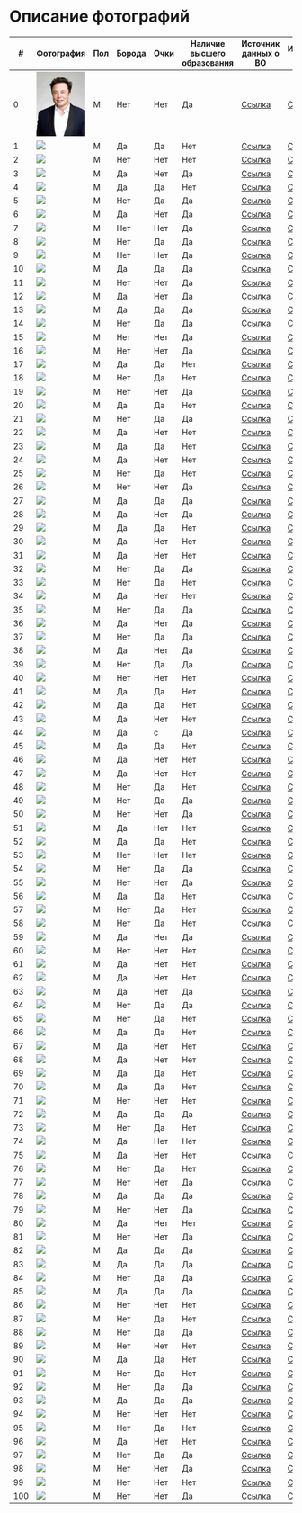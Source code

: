 # Описание фотографий


| # | Фотография | Пол | Борода | Очки | Наличие высшего образования | Источник данных о ВО | Источник фото |
|---|---|---|---|---|---|---|---|
| 0 |![](/Elon_Musk.jpg) | M | Нет | Нет | Да | [Ссылка](https://ru.wikipedia.org/wiki/%D0%9C%D0%B0%D1%81%D0%BA,_%D0%98%D0%BB%D0%BE%D0%BD) | [Ссылка](https://ru.wikipedia.org/wiki/%D0%9C%D0%B0%D1%81%D0%BA,_%D0%98%D0%BB%D0%BE%D0%BD) | 
| 1 |![](/1_Robert_John_Downey_Jr.jpg) | M | Да | Да | Нет | [Ссылка](https://ru.wikipedia.org/wiki/Дауни,_Роберт_(младший)) | [Ссылка](https://i.pinimg.com/originals/63/e6/f0/63e6f025ace507a8b0c80aa4c3bd87a3.jpg) |
| 2 |![](/2_Tom_Cruise.jpg) | M | Нет | Нет | Нет | [Ссылка](https://ru.wikipedia.org/wiki/Круз,_Том) | [Ссылка](https://yandex.ru/images/search?rpt=simage&noreask=1&source=qa&text=Том%20Круз&stype=image&lr=2&p=1&pos=42&img_url=http%3A%2F%2Falmode.ru%2Fuploads%2Fposts%2F2021-03%2F1617044961_56-p-tom-kruz-59.jpg) |
| 3 |![](/3_William_Bradley_Pitt.jpg) | M | Да | Нет | Да | [Ссылка](https://ru.wikipedia.org/wiki/Питт,_Брэд) | [Ссылка](https://yandex.ru/images/search?rpt=simage&noreask=1&source=qa&text=Брэд%20Питт&stype=image&lr=2&p=3&pos=137&img_url=http%3A%2F%2Favatars.mds.yandex.net%2Fget-zen_doc%2F1716636%2Fpub_5cb0c060fd70f300b4fd7ea5_5cb0c61a662beb00b2c20fe3%2Fscale_1200) |
| 4 |![](/4_Johnny_Depp.jpg) | M | Да | Да | Нет | [Ссылка](https://ru.wikipedia.org/wiki/Депп,_Джонни) | [Ссылка](https://yandex.ru/images/search?pos=38&text=Джонни%20Депп%20фото&img_url=http%3A%2F%2Falmode.ru%2Fuploads%2Fposts%2F2021-04%2F1618118613_17-p-dzhonni-depp-17.jpg&source=qa&rpt=simage&lr=2) |
| 5 |![](/5_Colin_Firth.jpg) | M | Нет | Да | Да | [Ссылка](https://ru.wikipedia.org/wiki/Ферт,_Колин) | [Ссылка](https://yandex.ru/images/search?rpt=simage&noreask=1&source=qa&text=Колин%20Ферт&stype=image&lr=2&p=1&pos=48&img_url=http%3A%2F%2Fi.pinimg.com%2F736x%2F1a%2Fe1%2Fbb%2F1ae1bb34ffd1c21f796a5fc803aa11b4.jpg) |
| 6 |![](/6_Luke_George_Evans.jpg) | M | Да | Нет | Да | [Ссылка](https://ru.wikipedia.org/wiki/Эванс,_Люк) | [Ссылка](https://yandex.ru/images/search?rpt=simage&noreask=1&source=qa&text=Люк%20Эванс&stype=image&lr=2&pos=4&img_url=http%3A%2F%2Fpuzzleit.ru%2Ffiles%2Fpuzzles%2F207%2F207260%2F_background.jpg) |
| 7 |![](/7_Joseph_Leonard_Gordon_Levitt.jpg) | M | Нет | Нет | Да | [Ссылка](https://ru.wikipedia.org/wiki/Гордон-Левитт,_Джозеф) | [Ссылка](https://yandex.ru/images/search?text=Джозеф%20Гордон-Левитт%20фото&img_url=http%3A%2F%2Fm.media-amazon.com%2Fimages%2FM%2FMV5BMTY3NTk0NDI3Ml5BMl5BanBnXkFtZTgwNDA3NjY0MjE%40._V1_SY450_CR6&rpt=simage&source=qa&stype=image&lr=2&pos=18) |
| 8 |![](/8_Benedict_Cumberbatch.jpg) | M | Нет | Да | Да | [Ссылка](https://ru.wikipedia.org/wiki/Камбербэтч,_Бенедикт) | [Ссылка](https://yandex.ru/images/search?text=бенедикт%20камбербэтч%20в%20очках&lr=2&pos=6&img_url=http%3A%2F%2Fautogear.ru%2Fmedia%2Fi%2F1%2F0%2F2%2F4%2F3%2F0%2F0%2Fi%2F1024300.jpg&rpt=simage) |
| 9 |![](/9_Michael_Fassbender.jpg) | M | Нет | Нет | Да | [Ссылка](https://ru.wikipedia.org/wiki/Фассбендер,_Майкл) | [Ссылка](https://yandex.ru/images/search?text=Майкл%20Фассбендер%20фото&img_url=http%3A%2F%2Falmode.ru%2Fuploads%2Fposts%2F2021-03%2F1617047709_30-p-maikl-fassbender-32.jpg&rpt=simage&source=qa&stype=image&lr=2&pos=12) |
| 10 |![](/10_Justin_Timberlake.jpg) | M | Да | Да | Да | [Ссылка](https://ru.wikipedia.org/wiki/Тимберлейк,_Джастин) | [Ссылка](https://yandex.ru/images/search?text=джастин%20тимберлейк%20в%20очках&lr=2&pos=1&img_url=http%3A%2F%2Fjetss.com%2Fwp-content%2Fuploads%2F2016%2F12%2F21116.jpg&rpt=simage) |
| 11 |![](/11_Tom_Hiddleston.jpg) | M | Нет | Нет | Да | [Ссылка](https://ru.wikipedia.org/wiki/Хиддлстон,_Том) | [Ссылка](https://yandex.ru/images/search?text=Том%20Хиддлстон%20фото&img_url=http%3A%2F%2Falmode.ru%2Fuploads%2Fposts%2F2020-10%2F1603346246_21-p-tom-khiddlston-29.jpg&rpt=simage&source=qa&stype=image&lr=2&p=1&pos=48) |
| 12 |![](/12_Kit_Harington.jpg) | M | Да | Нет | Да | [Ссылка](https://ru.wikipedia.org/wiki/Харингтон,_Кит) | [Ссылка](https://yandex.ru/images/search?text=Кит%20Харингтон%20фото&img_url=http%3A%2F%2Fi.pinimg.com%2Foriginals%2F8e%2F86%2F1b%2F8e861b991c9b6780af9b23ab465f6f07.jpg&rpt=simage&source=qa&stype=image&lr=2&pos=5) |
| 13 |![](/13_Ryan_Reynolds.jpg) | M | Да | Да | Да | [Ссылка](https://ru.wikipedia.org/wiki/Рейнольдс,_Райан) | [Ссылка](https://yandex.ru/images/search?text=райан%20рейнольдс%20в%20очках&lr=2&pos=6&img_url=http%3A%2F%2Fupload.wikimedia.org%2Fwikipedia%2Fcommons%2F0%2F0f%2FRyan_Reynolds_Cannes_2014.jpg&rpt=simage) |
| 14 |![](/14_Christopher_Lambert.jpg) | M | Нет | Да | Да | [Ссылка](https://ru.wikipedia.org/wiki/Ламберт,_Кристофер) | [Ссылка](https://yandex.ru/images/search?text=Кристофер%20Ламберт%20фото&img_url=http%3A%2F%2Fwww1.pictures.zimbio.com%2Fgi%2FColour%2BAlternative%2BView%2B72nd%2BAnnual%2BCannes%2BRclkFhNR-vHx.jpg&rpt=simage&source=qa&stype=image&lr=2&p=1&pos=62) |
| 15 |![](/15_Nicolas_Cage.jpg) | M | Нет | Нет | Да | [Ссылка](https://ru.wikipedia.org/wiki/Кейдж,_Николас) | [Ссылка](https://yandex.ru/images/search?rpt=simage&noreask=1&source=qa&text=Николас%20Кейдж&stype=image&lr=2&p=2&pos=96&img_url=http%3A%2F%2Fdrasler.ru%2Fwp-content%2Fuploads%2F2018%2F12%2FNicolas_Cage.jpg) |
| 16 |![](/16_Vin_Diesel.jpg) | M | Нет | Нет | Да | [Ссылка](https://ru.wikipedia.org/wiki/Вин_Дизель) | [Ссылка](https://yandex.ru/images/search?rpt=simage&noreask=1&source=qa&text=Вин%20Дизель&stype=image&lr=2&pos=8&img_url=http%3A%2F%2Fm.media-amazon.com%2Fimages%2FM%2FMV5BNzY3MjMyMzgwM15BMl5BanBnXkFtZTgwMTc4NjcxNzE%40._V1_.jpg) |
| 17 |![](/17_Jason_Statham.jpg) | М | Да | Да | Нет | [Ссылка](https://ru.wikipedia.org/wiki/Стейтем,_Джейсон) | [Ссылка](https://yandex.ru/images/search?text=джейсон%20стэтхэм%20в%20очках&lr=2&pos=3&img_url=http%3A%2F%2Favatars.mds.yandex.net%2Fget-zen_doc%2F1720666%2Fpub_5dd6c94d26b6164597867014_5dd6c9bac047f615998f8050%2Fscale_1200&rpt=simage) |
| 18 |![](/18_Jim_Carrey.jpg) | М | Нет | Да | Нет | [Ссылка](https://ru.wikipedia.org/wiki/Керри,_Джим) | [Ссылка](https://yandex.ru/images/search?text=джим%20керри%20в%20очках&lr=2&p=2&pos=83&rpt=simage&img_url=http%3A%2F%2Fi.pinimg.com%2F736x%2Fd7%2F66%2F74%2Fd766740fd650414b7461400eccb65adf--jim-carrey-mtv-movie-awards.jpg) |
| 19 |![](/19_Chris_Evans.jpg) | М | Нет | Нет | Да | [Ссылка](https://ru.wikipedia.org/wiki/Эванс,_Крис) | [Ссылка](https://yandex.ru/images/search?text=Крис%20Эванс%20фото&img_url=http%3A%2F%2Falmode.ru%2Fuploads%2Fposts%2F2020-10%2F1603344681_9-p-kris-evans-11.jpg&rpt=simage&source=qa&stype=image&lr=2&pos=18) |
| 20 |![](/20_Steve_Jobs.jpg) | М | Да | Да | Нет | [Ссылка](https://ru.wikipedia.org/wiki/Джобс,_Стив) | [Ссылка](https://yandex.ru/images/search?rpt=simage&noreask=1&source=qa&text=Стив%20Джобс&stype=image&lr=2&pos=13&img_url=http%3A%2F%2Fwomanadvice.ru%2Fsites%2Fdefault%2Ffiles%2F21%2F2015-12-27_0031%2Fv_poslednie_mesyacy_zhizni_stiv_dzhobs_otoshel_ot_del.jpg) |
| 21 |![](/21_Elton_John.jpg) | М | Нет | Да | Да | [Ссылка](https://ru.wikipedia.org/wiki/Джон,_Элтон) | [Ссылка](https://yandex.ru/images/search?text=Элтон%20Джон%20фото&img_url=http%3A%2F%2Finteresnyefakty.org%2Fwp-content%2Fuploads%2Felton-dzhon-4.jpg&rpt=simage&source=qa&stype=image&lr=2&pos=2) |
| 22 |![](/22_Chris_Hemsworth.jpg) | М | Да | Нет | Нет | [Ссылка](https://ru.wikipedia.org/wiki/Хемсворт,_Крис) | [Ссылка](https://yandex.ru/images/search?text=Крис%20Хемсворт%20фото&img_url=http%3A%2F%2Fi.pinimg.com%2F736x%2F26%2Fbd%2F30%2F26bd30a978be138efb7e770f7cbd705b.jpg&rpt=simage&source=qa&stype=image&lr=2&pos=10) |
| 23 |![](/23_Robert_Pattinson.jpg) | М | Да | Да | Нет | [Ссылка](https://ru.wikipedia.org/wiki/Паттинсон,_Роберт) | [Ссылка](https://yandex.ru/images/search?pos=23&img_url=http%3A%2F%2Fi.pinimg.com%2Foriginals%2F4e%2Fe0%2Fb7%2F4ee0b75cb42f998baa69f4cfe7683dc2.jpg&text=роберт%20паттинсон%20в%20очках&lr=2&rpt=simage&source=serp) |
| 24 |![](/24_Scott_Adkins.jpg) | М | Да | Нет | Нет | [Ссылка](https://ru.wikipedia.org/wiki/Эдкинс,_Скотт) | [Ссылка](https://yandex.ru/images/search?text=Скотт%20Эдкинс%20фото&img_url=http%3A%2F%2Fzabavniks.com%2Fwp-content%2Fuploads%2Fskott_edkins_foto_6_15145528.jpg&rpt=simage&source=qa&stype=image&lr=2&pos=11) |
| 25 |![](/25_Bill_Gates.jpg) | М | Нет | Да | Нет | [Ссылка](https://ru.wikipedia.org/wiki/Гейтс,_Билл) | [Ссылка](https://yandex.ru/images/search?rpt=simage&noreask=1&source=qa&text=Билл%20Гейтс&stype=image&lr=2&p=3&pos=127&img_url=http%3A%2F%2Fpeoples.ru%2Fundertake%2Fsoft%2Fgates%2F3j8itFUjf9ofh.jpeg) |
| 26 |![](/26_Bruce_Willis.jpg) | М | Нет | Нет | Да | [Ссылка](https://ru.wikipedia.org/wiki/Уиллис,_Брюс) | [Ссылка](https://yandex.ru/images/search?rpt=simage&noreask=1&source=qa&text=Брюс%20Уиллис&stype=image&lr=2&p=1&pos=45&img_url=http%3A%2F%2Falmode.ru%2Fuploads%2Fposts%2F2020-10%2F1603445505_41-p-bryus-uillis-54.jpg) |
| 27 |![](/27_Steven_Spielberg.jpg) | М | Да | Да | Да | [Ссылка](https://ru.wikipedia.org/wiki/Спилберг,_Стивен) | [Ссылка](https://yandex.ru/images/search?text=Стивен%20Спилберг%20фото&img_url=http%3A%2F%2Favatars.dzeninfra.ru%2Fget-zen_doc%2F2746730%2Fpub_62dfd27c509b455e76c9b7af_62dfd2cced25b7045d85a316%2Fscale_1200&rpt=simage&source=qa&stype=image&lr=2&pos=4) |
| 28 |![](/28_Dwayne_Johnson.jpg) | М | Да | Нет | Да | [Ссылка](https://ru.wikipedia.org/wiki/Джонсон,_Дуэйн) | [Ссылка](https://yandex.ru/images/search?text=Дуэйн%20Джонсон%20фото&img_url=http%3A%2F%2Ffunart.pro%2Fuploads%2Fposts%2F2019-09%2F1569443709_seksualnaja-dujejn-dzhonson-63.jpg&rpt=simage&source=qa&stype=image&lr=2&pos=17) |
| 29 |![](/29_Jason_Momoa.jpg) | М | Да | Да | Нет | [Ссылка](https://ru.wikipedia.org/wiki/Момоа,_Джейсон) | [Ссылка](https://yandex.ru/images/search?text=джейсон%20момоа%20в%20очках&lr=2&pos=2&img_url=http%3A%2F%2Fi.pinimg.com%2F736x%2F6a%2F30%2F38%2F6a303896cca6b6c9be46ff5351a06def.jpg&rpt=simage) |
| 30 |![](/30_Peter_Dinklage.jpg) | М | Да | Нет | Нет | [Ссылка](https://ru.wikipedia.org/wiki/Динклэйдж,_Питер) | [Ссылка](https://yandex.ru/images/search?text=Питер%20Динклэйдж%20фото&img_url=http%3A%2F%2Fic.pics.livejournal.com%2Fjulia_klay%2F83505610%2F309440%2F309440_original.jpg&rpt=simage&source=qa&stype=image&lr=2&pos=5) |
| 31 |![](/31_Tom_Hanks.jpg) | М | Да | Нет | Нет | [Ссылка](https://ru.wikipedia.org/wiki/Хэнкс,_Том) | [Ссылка](https://yandex.ru/images/search?pos=13&text=Том%20Хэнкс%20фото&img_url=http%3A%2F%2Falmode.ru%2Fuploads%2Fposts%2F2021-03%2F1617028881_46-p-tom-khenks-47.jpg&source=qa&rpt=simage&lr=2) |
| 32 |![](/32_Stephen_King.jpg) | М | Нет | Да | Да | [Ссылка](https://ru.wikipedia.org/wiki/Кинг,_Стивен) | [Ссылка](https://yandex.ru/images/search?text=Стивен%20Кинг%20фото&img_url=http%3A%2F%2Fkinoclever.ru%2Fmedia%2Fimages_persons%2Fz8cHPoqTslxRR7oWQ5wsh0fNLt2.jpg&rpt=simage&source=qa&stype=image&lr=2&pos=36) |
| 33 |![](/33_Hideo_Kojima.jpg) | М | Нет | Да | Нет | [Ссылка](https://ru.wikipedia.org/wiki/Кодзима,_Хидэо) | [Ссылка](https://yandex.ru/images/search?text=Хидэо%20Кодзима%20фото&img_url=http%3A%2F%2Fskolkolet.com%2Fimages%2F5d83949419e91877459a1519%2Fhideo-kojima.jpg&rpt=simage&source=qa&stype=image&lr=2&pos=9) |
| 34 |![](/34_Tom_Hardy.jpg) | М | Да | Нет | Нет | [Ссылка](https://ru.wikipedia.org/wiki/Харди,_Том) | [Ссылка](https://yandex.ru/images/search?text=Том%20Харди%20фото&img_url=http%3A%2F%2Fkartinkin.net%2Fuploads%2Fposts%2F2021-03%2Fthumbs%2F1616115999_27-p-tom-khardi-krasivie-foto-27.jpg&rpt=simage&source=qa&stype=image&lr=2&pos=11) |
| 35 |![](/35_Andrey_Malakhov.jpg) | М | Нет | Да | Да | [Ссылка](https://ru.wikipedia.org/wiki/Малахов,_Андрей_Николаевич) | [Ссылка](https://yandex.ru/images/search?text=Андрей%20Малахов%20фото&img_url=http%3A%2F%2Fimages11.domashnyochag.ru%2Fupload%2Fimg_cache%2Ff74%2Ff745477e626cd6fca7bc1d81a62c61d1_ce_612x612x0x0_cropped_1224x1224.jpg&rpt=simage&source=qa&stype=image&lr=2&pos=38) |
| 36 |![](/36_Dmitry_Nagiev.jpg) | М | Да | Нет | Да | [Ссылка](https://ru.wikipedia.org/wiki/Нагиев,_Дмитрий_Владимирович) | [Ссылка](https://yandex.ru/images/search?text=Дмитрий%20Нагиев%20фото&img_url=http%3A%2F%2Fgames-of-thrones.ru%2Fsites%2Fdefault%2Ffiles%2Fpictures%2Fallll%2FNagiev%2F75.jpg&rpt=simage&source=qa&stype=image&lr=2&pos=10) |
| 37 |![](/37_Mikhail_Boyarsky.jpg) | М | Нет | Да | Да | [Ссылка](https://ru.wikipedia.org/wiki/Боярский,_Михаил_Сергеевич) | [Ссылка](https://yandex.ru/images/search?text=Михаил%20Боярский%20фото&img_url=http%3A%2F%2Finstacom.ru%2Fwp-content%2Fuploads%2F2018%2F11%2F1539633941-0-4.jpg&rpt=simage&source=qa&stype=image&lr=2&pos=29) |
| 38 |![](/38_Mikhail_Shufutinsky.jpg) | М | Да | Нет | Да | [Ссылка](https://ru.wikipedia.org/wiki/Шуфутинский,_Михаил_Захарович) | [Ссылка](https://yandex.ru/images/search?text=Михаил%20Шуфутинский%20фото&img_url=http%3A%2F%2Fxn----3-jedq.xn--p1ai%2Fuploads%2Fimages%2Fm%2Fi%2Fh%2Fmihail_shufutinskij.jpg&rpt=simage&source=qa&stype=image&lr=2&p=2&pos=119) |
| 39 |![](/39_Alexander_Rosenbaum.jpg) | М | Нет | Да | Да | [Ссылка](https://ru.wikipedia.org/wiki/Розенбаум,_Александр_Яковлевич) | [Ссылка](https://yandex.ru/images/search?text=Александр%20Розенбаум%20фото&img_url=http%3A%2F%2Fpeoples.ru%2Fart%2Fmusic%2Fbard%2Frozenbaum%2FnDsZqKdjOBLjU.jpeg&rpt=simage&source=qa&stype=image&lr=2&p=1&pos=55) |
| 40 |![](/40_George_Clooney.jpg) | М | Нет | Нет | Нет | [Ссылка](https://ru.wikipedia.org/wiki/Клуни,_Джордж) | [Ссылка](https://yandex.ru/images/search?text=Джордж%20Клуни%20фото&img_url=http%3A%2F%2Fmedia.vanityfair.com%2Fphotos%2F54ca92cab8f23e3a0313dd08%2Fmaster%2Fw_2560%252Cc_limit%2Fimage.jpg&rpt=simage&source=qa&stype=image&lr=2&pos=10) |
| 41 |![](/41_Ashton_Kutcher.jpg) | М | Да | Да | Нет | [Ссылка](https://ru.wikipedia.org/wiki/Кутчер,_Эштон) | [Ссылка](https://yandex.ru/images/search?text=эштон%20кутчер%20в%20очках&lr=2&pos=0&img_url=http%3A%2F%2Faceshowbiz.com%2Fimages%2Fwennpic%2Fashton-kutcher-uk-premiere-what-happens-in-vegas-06.jpg&rpt=simage) |
| 42 |![](/42_Matt_Damon.jpg) | М | Да | Да | Нет | [Ссылка](https://ru.wikipedia.org/wiki/Деймон,_Мэтт) | [Ссылка](https://yandex.ru/images/search?pos=26&text=Мэтт%20Дэймон%20фото&img_url=http%3A%2F%2Fi.pinimg.com%2Foriginals%2F7a%2Fd3%2Fbb%2F7ad3bb5ce2bf89ceec59961190da9a8b.jpg&source=qa&rpt=simage&lr=2) |
| 43 |![](/43_Ryan_Gosling.jpg) | М | Да | Нет | Нет | [Ссылка](https://ru.wikipedia.org/wiki/Гослинг,_Райан) | [Ссылка](https://yandex.ru/images/search?text=Гослинг%20Райан%20Томас%20фото&img_url=http%3A%2F%2Fpeopletalk.ru%2Fwp-content%2Fuploads%2F2016%2F10%2Forig_3b93daea160f6a806ef9e716e12bbb37-757x1024.jpg&rpt=simage&source=qa&stype=image&lr=2&pos=2) |
| 44 |![](/44_Jamie_Foxx.jpg) | М | Да | c | Да | [Ссылка](https://ru.wikipedia.org/wiki/Джейми_Фокс) | [Ссылка](https://yandex.ru/images/search?text=Джейми%20Фокс%20фото&img_url=http%3A%2F%2Fok-magazine.ru%2Fimages%2Fcache%2F2017%2F1%2F10%2Fresize_1200_630_true_crop_2209_1668_0_0_q90_169531_94c5bbb08133a6d807c162f34.jpeg&rpt=simage&source=qa&stype=image&lr=2&p=1&pos=51) |
| 45 |![](/45_Chris_Rock.jpg) | М | Да | Да | Нет | [Ссылка](https://ru.wikipedia.org/wiki/Рок,_Крис) | [Ссылка](https://yandex.ru/images/search?text=Крис%20Рок%20в%20очкач&lr=2&pos=39&img_url=http%3A%2F%2Flascimmiapensa.com%2Fwp-content%2Fuploads%2F2018%2F08%2Fchris-rock.w710.h473.2x.jpg&rpt=simage) |
| 46 |![](/46_Will_Smith.jpg) | М | Да | Нет | Нет | [Ссылка](https://ru.wikipedia.org/wiki/Смит,_Уилл) | [Ссылка](https://yandex.ru/images/search?text=Уилл%20Смит%20фото&img_url=http%3A%2F%2Ffilm.ru%2Fsites%2Fdefault%2Ffiles%2Fimages%2FSmith.jpg&rpt=simage&source=qa&stype=image&lr=2&pos=7) |
| 47 |![](/47_Daniel_Radcliffe.jpg) | М | Да | Нет | Нет | [Ссылка](https://ru.wikipedia.org/wiki/Рэдклифф,_Дэниел) | [Ссылка](https://yandex.ru/images/search?text=Дэниел%20Рэдклифф%20фото&img_url=http%3A%2F%2Fimg.buzzfeed.com%2Fbuzzfeed-static%2Fstatic%2F2017-04%2F21%2F5%2Fenhanced%2Fbuzzfeed-prod-fastlane-01%2Foriginal-grid-image-27392-1492768397-7.jpg%3Fcrop%3D683%3A1025%3B14%2C0&rpt=simage&source=qa&stype=image&lr=2&pos=3) |
| 48 |![](/48_Jay_Z.jpg) | М | Нет | Да | Нет | [Ссылка](https://ru.wikipedia.org/wiki/Jay-Z) | [Ссылка](https://yandex.ru/images/search?text=Jay-Z%20фото&img_url=http%3A%2F%2F2dopeboyz.com%2Fwp-content%2Fuploads%2F2013%2F01%2Fjayzfeature.jpg&rpt=simage&source=qa&stype=image&lr=2&pos=13) |
| 49 |![](/49_Chris_Pine.jpg) | М | Нет | Да | Да | [Ссылка](https://ru.wikipedia.org/wiki/Пайн,_Крис) | [Ссылка](https://yandex.ru/images/search?text=крис%20пайн%20в%20очках&lr=2&pos=19&img_url=http%3A%2F%2Fupload.wikimedia.org%2Fwikipedia%2Fcommons%2Fthumb%2Ff%2Ff2%2FChris_Pine_%252842727112570%2529.jpg%2F798px-Chris_Pine_%252842727112570%2529.jpg&rpt=simage) |
| 50 |![](/50_Ewan_McGregor.jpg) | М | Нет | Нет | Да | [Ссылка](https://ru.wikipedia.org/wiki/Макгрегор,_Юэн) | [Ссылка](https://yandex.ru/images/search?text=юэн%20макгрегор%20фото%20в%20очках&lr=2&p=3&pos=130&rpt=simage&img_url=http%3A%2F%2Fs.abcnews.com%2Fimages%2FEntertainment%2FGTY_ewan_mcgregor_jef_160324_10x13_1600.jpg) |
| 51 |![](/51_Josh_Hartnett.jpg) | М | Да | Нет | Нет | [Ссылка](https://ru.wikipedia.org/wiki/Хартнетт,_Джош) | [Ссылка](https://yandex.ru/images/search?text=Джош%20Хартнетт%20фото&img_url=http%3A%2F%2Fstatic.wikia.nocookie.net%2Fdc-comics-cinematic-universe%2Fimages%2F6%2F6a%2FJoshHartnett.png%2Frevision%2Flatest%3Fcb%3D20190811185631&rpt=simage&source=qa&stype=image&lr=2&pos=19) |
| 52 |![](/52_Kanye_West.jpg) | М | Да | Да | Нет | [Ссылка](https://ru.wikipedia.org/wiki/Уэст,_Канье) | [Ссылка](https://yandex.ru/images/search?text=Канье%20Уэст%20фото%20в%20очках&lr=2&pos=6&img_url=http%3A%2F%2Fsmartcdn.gprod.postmedia.digital%2Ftorontosun%2Fwp-content%2Fuploads%2F2020%2F12%2FGettyImages-1199768982-scaled-e1608951813418.jpg%3Fquality%3D100%26amp%3Bstrip%3Dall&rpt=simage) |
| 53 |![](/53_Bruno_Mars.jpg) | М | Нет | Нет | Нет | [Ссылка](https://ru.wikipedia.org/wiki/Бруно_Марс) | [Ссылка](https://yandex.ru/images/search?rpt=simage&noreask=1&source=qa&text=Бруно%20Марс&stype=image&lr=2&pos=2&img_url=http%3A%2F%2Favatars.dzeninfra.ru%2Fget-zen_doc%2F4487230%2Fpub_609d4a3c7265737c8532a17e_609d6082cc145612f8610721%2Fscale_1200) |
| 54 |![](/54_John_Oliver.jpg) | М | Нет | Да | Да | [Ссылка](https://ru.wikipedia.org/wiki/Оливер,_Джон) | [Ссылка](https://yandex.ru/images/search?rpt=simage&noreask=1&source=qa&text=Джон%20Оливер&stype=image&lr=2&pos=20&img_url=http%3A%2F%2Fupload.wikimedia.org%2Fwikipedia%2Fcommons%2Fthumb%2F4%2F43%2FJohn_Oliver_November_2016.jpg%2F1200px-John_Oliver_November_2016.jpg) |
| 55 |![](/55_Jimmy_Carr.jpg) | М | Нет | Нет | Да | [Ссылка](https://ru.wikipedia.org/wiki/Карр,_Джимми) | [Ссылка](https://yandex.ru/images/search?text=Джимми%20Карр%20фото&img_url=http%3A%2F%2Fnme.com%2Fwp-content%2Fuploads%2F2016%2F09%2F2016_JimmyCarr_Press_170316-1.jpg&rpt=simage&source=qa&stype=image&lr=2&pos=0) |
| 56 |![](/56_Seth_Rogen.jpg) | М | Да | Да | Нет | [Ссылка](https://ru.wikipedia.org/wiki/Роген,_Сет) | [Ссылка](https://yandex.ru/images/search?text=Сет%20Роген%20фото&img_url=http%3A%2F%2Fbiografii.net%2Fwp-content%2Fuploads%2F2018%2F12%2F1471346540-set-rogen.jpg&rpt=simage&source=qa&stype=image&lr=2&pos=1) |
| 57 |![](/57_David_Cross.jpg) | М | Нет | Да | Нет | [Ссылка](https://ru.wikipedia.org/wiki/Кросс,_Дэвид_(актёр)) | [Ссылка](https://yandex.ru/images/search?rpt=simage&noreask=1&source=qa&text=Дэвид%20Кросс%20(актёр)&stype=image&lr=2&pos=4&img_url=http%3A%2F%2Fm.media-amazon.com%2Fimages%2FM%2FMV5BMTQ0NzUxMDcyNV5BMl5BanBnXkFtZTcwMDY1ODM4OA%40%40._V1_.jpg) |
| 58 |![](/58_Eddie_Murphy.jpg) | М | Нет | Да | Нет | [Ссылка](https://ru.wikipedia.org/wiki/Мерфи,_Эдди) | [Ссылка](https://yandex.ru/images/search?text=Эдди%20Мерфи%20фото&img_url=http%3A%2F%2Fwonderwall.com%2Fwp-content%2Fuploads%2Fsites%2F2%2F2019%2F11%2F1068442-wsj-magazine-2019-innovator-awards-sponsored-by-harry-wi.jpg%3Fx%3D533%26y%3D800%26icq%3D74%26sig%3D7928c798e31b81acf8873be2aa19eb92&rpt=simage&source=qa&stype=image&lr=2&p=2&pos=83) |
| 59 |![](/59_Bradley_Cooper.jpg) | М | Да | Нет | Да | [Ссылка](https://ru.wikipedia.org/wiki/Купер,_Брэдли) | [Ссылка](https://yandex.ru/images/search?text=Брэдли%20Купер%20фото&img_url=http%3A%2F%2Fdemotivation.ru%2Fwp-content%2Fuploads%2F2021%2F06%2F30-7.jpg&rpt=simage&source=qa&stype=image&lr=2&noreask=1&pos=7) |
| 60 |![](/60_Nicolas_Cage.jpg) | М | Нет | Нет | Нет | [Ссылка](https://ru.wikipedia.org/wiki/Кейдж,_Николас) | [Ссылка](https://yandex.ru/images/search?text=Николас%20Кейдж%20фото&img_url=http%3A%2F%2Fdrasler.ru%2Fwp-content%2Fuploads%2F2018%2F12%2FNicolas_Cage.jpg&rpt=simage&source=qa&stype=image&lr=2&noreask=1&p=1&pos=72) |
| 61 |![](/61_Ben_Affleck.jpg) | М | Да | Нет | Нет | [Ссылка](https://ru.wikipedia.org/wiki/Аффлек,_Бен) | [Ссылка](https://yandex.ru/images/search?pos=7&img_url=http%3A%2F%2Fptoday.ru%2Fwp-content%2Fuploads%2F2019%2F11%2Fscale_1200-2.jpeg&text=Бен%20Аффлек%20фото&lr=2&rpt=simage&source=qa&noreask=1) |
| 62 |![](/62_Al_Pacino.jpg) | М | Да | Нет | Нет | [Ссылка](https://ru.wikipedia.org/wiki/Пачино,_Аль) | [Ссылка](https://yandex.ru/images/search?text=Аль%20Пачино%20фото&img_url=http%3A%2F%2Fi.pinimg.com%2Foriginals%2F66%2F78%2F28%2F667828df9c6098b6f9aa22da630f9340.jpg&rpt=simage&source=qa&stype=image&lr=2&pos=1) |
| 63 |![](/63_Adam_Sandler.jpg) | М | Да | Нет | Да | [Ссылка](https://ru.wikipedia.org/wiki/Сэндлер,_Адам) | [Ссылка](https://yandex.ru/images/search?pos=24&img_url=http%3A%2F%2Falmode.ru%2Fuploads%2Fposts%2F2021-03%2Fthumbs%2F1617047601_23-p-adam-sendler-24.jpg&text=Адам%20Сэндлер%20фото&lr=2&rpt=simage&source=qa&noreask=1) |
| 64 |![](/64_Martin_Scorsese.jpg) | М | Нет | Да | Да | [Ссылка](https://ru.wikipedia.org/wiki/Скорсезе,_Мартин) | [Ссылка](https://yandex.ru/images/search?text=Мартин%20Скорсезе%20фото&img_url=http%3A%2F%2Favatars.mds.yandex.net%2Fget-kinopoisk-image%2F1600647%2F8a4478df-3afc-4a9f-a04e-0da545ed0aa9%2F3840x&rpt=simage&source=qa&stype=image&lr=2&noreask=1&pos=8) |
| 65 |![](/65_Richard_Gere.jpg) | М | Нет | Да | Нет | [Ссылка](https://ru.wikipedia.org/wiki/Гир,_Ричард) | [Ссылка](https://yandex.ru/images/search?pos=36&img_url=http%3A%2F%2Fbez-makiyazha.ru%2Fwp-content%2Fuploads%2F2021%2F04%2Fna_5a54c1b82820a.jpg&text=Ричард%20Гир%20фото&lr=2&rpt=simage&source=qa&noreask=1) |
| 66 |![](/66_Morgan_Freeman.jpg) | М | Да | Да | Нет | [Ссылка](https://ru.wikipedia.org/wiki/Фримен,_Морган) | [Ссылка](https://yandex.ru/images/search?text=Морган%20Фримен%20фото&img_url=http%3A%2F%2Fs0.rbk.ru%2Fv6_top_pics%2Fmedia%2Fimg%2F0%2F38%2F755271855571380.jpg&rpt=simage&source=qa&stype=image&lr=2&pos=9) |
| 67 |![](/67_Keanu_Reeves.jpg) | М | Да | Нет | Нет | [Ссылка](https://ru.wikipedia.org/wiki/Ривз,_Киану) | [Ссылка](https://yandex.ru/images/search?text=Киану%20Ривз%20фото&img_url=http%3A%2F%2Fkartinkin.net%2Fuploads%2Fposts%2F2021-03%2F1616120750_6-p-kianu-rivz-krasivie-foto-7.jpg&rpt=simage&source=qa&stype=image&lr=2&noreask=1&pos=34) |
| 68 |![](/68_Christian_Bale.jpg) | М | Да | Нет | Нет | [Ссылка](https://ru.wikipedia.org/wiki/Бейл,_Кристиан) | [Ссылка](https://yandex.ru/images/search?text=Кристиан%20Бейл%20фото&img_url=http%3A%2F%2Fkrot.info%2Fuploads%2Fposts%2F2019-02%2F1551212967_oboi_na_kards_qip_ru_-_znamenitosti_-_christian_bale_-_zakach.jpg&rpt=simage&source=qa&stype=image&lr=2&noreask=1&pos=14) |
| 69 |![](/69_Jason_Statham.jpg) | М | Да | Да | Нет | [Ссылка](https://ru.wikipedia.org/wiki/Стейтем,_Джейсон) | [Ссылка](https://yandex.ru/images/search?text=Джейсон%20Стэтхэм%20фото&img_url=http%3A%2F%2Fpostervdom.ru%2Fupload%2Fshop_3%2F2%2F3%2F2%2Fitem_2328%2Fitem_2328.jpg&rpt=simage&source=qa&stype=image&lr=2&noreask=1&pos=11) |
| 70 |![](/70_Leonardo_DiCaprio.jpg) | М | Да | Да | Нет | [Ссылка](https://ru.wikipedia.org/wiki/Ди_Каприо,_Леонардо) | [Ссылка](https://yandex.ru/images/search?text=леонардо%20ди%20каприо%20в%20очках&lr=2&pos=4&img_url=http%3A%2F%2Fif24.ru%2Fwp-content%2Fuploads%2F2021%2F09%2FRIAN_5890301.HR_.ru_.jpg&rpt=simage) |
| 71 |![](/71_Sean_Penn.jpg) | М | Нет | Нет | Нет | [Ссылка](https://ru.wikipedia.org/wiki/Пенн,_Шон) | [Ссылка](https://yandex.ru/images/search?text=Шон%20Пенн%20фото&img_url=http%3A%2F%2Falmode.ru%2Fuploads%2Fposts%2F2021-03%2F1616403810_32-p-shon-pen-35.jpg&rpt=simage&source=qa&stype=image&lr=2&noreask=1&pos=9) |
| 72 |![](/72_Francis_Ford_Coppola.jpg) | М | Да | Да | Да | [Ссылка](https://ru.wikipedia.org/wiki/Коппола,_Фрэнсис_Форд) | [Ссылка](https://yandex.ru/images/search?text=Фрэнсис%20Форд%20Коппола%20фото&img_url=http%3A%2F%2Fm.media-amazon.com%2Fimages%2FM%2FMV5BMTM5NDU3OTgyNV5BMl5BanBnXkFtZTcwMzQxODA0NA%40%40._V1_SX400_CR0&rpt=simage&source=qa&stype=image&lr=2&noreask=1&pos=15) |
| 73 |![](/73_Jackie_Chan.jpg) | М | Нет | Да | Нет | [Ссылка](https://ru.wikipedia.org/wiki/Чан,_Джеки) | [Ссылка](https://yandex.ru/images/search?text=Джеки%20Чан%20фото&img_url=http%3A%2F%2Fi.pinimg.com%2Foriginals%2F16%2F14%2Fac%2F1614ac1de628665bdfee173897b27c2d.jpg&rpt=simage&source=qa&stype=image&lr=2&noreask=1&p=1&pos=44) |
| 74 |![](/74_Russell_Crowe.jpg) | М | Да | Нет | Нет | [Ссылка](https://ru.wikipedia.org/wiki/Кроу,_Рассел) | [Ссылка](https://yandex.ru/images/search?text=Рассел%20Кроу%20фото&img_url=http%3A%2F%2Falmode.ru%2Fuploads%2Fposts%2F2021-03%2F1617047415_9-p-rassel-krou-9.jpg&rpt=simage&source=qa&stype=image&lr=2&noreask=1&pos=15) |
| 75 |![](/75_Channing_Tatum.jpg) | М | Да | Нет | Нет | [Ссылка](https://ru.wikipedia.org/wiki/Татум,_Ченнинг) | [Ссылка](https://yandex.ru/images/search?text=Ченнинг%20Татум%20фото&img_url=http%3A%2F%2Fmuzhyazheny.ru%2Fwp-content%2Fuploads%2F2021%2F05%2F1-8-768x1116.jpg&rpt=simage&source=qa&stype=image&lr=2&noreask=1&pos=4) |
| 76 |![](/76_Jack_Nicholson.jpg) | М | Нет | Да | Нет | [Ссылка](https://ru.wikipedia.org/wiki/Николсон,_Джек) | [Ссылка](https://yandex.ru/images/search?text=Джек%20Николсон%20фото&img_url=http%3A%2F%2Fkinodrive.com%2Fimages%2F203%2Fkinodrive.com-203-105163.jpg&rpt=simage&source=qa&stype=image&lr=2&noreask=1&pos=11) |
| 77 |![](/77_Michael_Douglas.jpg) | М | Нет | Нет | Да | [Ссылка](https://ru.wikipedia.org/wiki/Дуглас,_Майкл) | [Ссылка](https://yandex.ru/images/search?text=Майкл%20Кирк%20Дуглас%20фото&img_url=http%3A%2F%2Fthesun.co.uk%2Fwp-content%2Fuploads%2F2020%2F02%2FNINTCHDBPICT000555542790-e1580988085599.jpg&rpt=simage&source=qa&stype=image&lr=2&noreask=1&pos=25) |
| 78 |![](/78_Danny_DeVito.jpg) | М | Да | Да | Да | [Ссылка](https://ru.wikipedia.org/wiki/Де_Вито,_Дэнни) | [Ссылка](https://yandex.ru/images/search?text=Дэнни%20Де%20Вито%20фото&img_url=http%3A%2F%2Fzabavniks.com%2Fwp-content%2Fuploads%2Fdenni_de_vito_foto_38_08141644.jpg&rpt=simage&source=qa&stype=image&lr=2&noreask=1&pos=1) |
| 79 |![](/79_James_Franco.jpg) | М | Нет | Нет | Да | [Ссылка](https://ru.wikipedia.org/wiki/Франко,_Джеймс) | [Ссылка](https://yandex.ru/images/search?text=Джеймс%20Франко%20фото&img_url=http%3A%2F%2Fi.pinimg.com%2F736x%2Ffb%2Fde%2F0e%2Ffbde0e502aa69456023a405e99d88b11--franco-brothers-dave-franco.jpg&rpt=simage&source=qa&stype=image&lr=2&noreask=1&pos=8) |
| 80 |![](/80_Tobey_Maguire.jpg) | М | Да | Нет | Нет | [Ссылка](https://ru.wikipedia.org/wiki/Магуайр,_Тоби) | [Ссылка](https://yandex.ru/images/search?text=Тоби%20Магуайр%20фото&img_url=http%3A%2F%2Falmode.ru%2Fuploads%2Fposts%2F2020-11%2F1604409990_19-p-tobi-maguair-23.jpg&rpt=simage&source=qa&stype=image&lr=2&noreask=1&pos=11) |
| 81 |![](/81_Jesse_Eisenberg.jpg) | М | Нет | Нет | Да | [Ссылка](https://ru.wikipedia.org/wiki/Айзенберг,_Джесси) | [Ссылка](https://yandex.ru/images/search?text=джесси%20айзенберг%20в%20очках&lr=2&pos=33&img_url=http%3A%2F%2Faceshowbiz.com%2Fimages%2Fwennpic%2Fwenn3206270.jpg&rpt=simage) |
| 82 |![](/82_George_Lucas.jpg) | М | Да | Да | Да | [Ссылка](https://ru.wikipedia.org/wiki/Лукас,_Джордж) | [Ссылка](https://yandex.ru/images/search?text=Джордж%20Лукас%20фото&img_url=http%3A%2F%2Fkinodrive.com%2Fimages%2F6%2Fkinodrive.com-6-122559.jpg&rpt=simage&source=qa&stype=image&lr=2&pos=2) |
| 83 |![](/83_Samuel_L_Jackson.jpg) | М | Да | Да |  Да | [Ссылка](https://ru.wikipedia.org/wiki/Джексон,_Сэмюэл_Лерой) | [Ссылка](https://yandex.ru/images/search?text=Сэмюэл%20Л%20Джексон%20фото&img_url=http%3A%2F%2Falmode.ru%2Fuploads%2Fposts%2F2020-10%2F1603346445_1-p-semyuel-dzhekson-2.jpg&rpt=simage&source=qa&stype=image&lr=2&noreask=1&pos=11) |
| 84 |![](/84_Kevin_Spacey.jpg) | М | Нет | Да | Да | [Ссылка](https://ru.wikipedia.org/wiki/Спейси,_Кевин) | [Ссылка](https://yandex.ru/images/search?text=кевин%20спейси%20в%20очках&lr=2&pos=4&img_url=http%3A%2F%2Fi.pinimg.com%2Foriginals%2F2d%2Fa9%2F41%2F2da941766b8b8ff7a1eec1629bc6461f.jpg&rpt=simage) |
| 85 |![](/85_Matthew_McConaughey.jpg) | М | Да | Да | Да | [Ссылка](https://ru.wikipedia.org/wiki/Макконахи,_Мэттью) | [Ссылка](https://yandex.ru/images/search?text=мэттью%20макконахи%20фото%20в%20очках&lr=2&pos=13&img_url=http%3A%2F%2Falmode.ru%2Fuploads%2Fposts%2F2020-07%2F1596080920_31-p-mettyu-makkonakhi-instagramm-48.jpg&rpt=simage) |
| 86 |![](/86_Mark_Ruffalo.jpg) | М | Нет | Нет | Нет | [Ссылка](https://ru.wikipedia.org/wiki/Руффало,_Марк) | [Ссылка](https://yandex.ru/images/search?text=Марк%20Руффало%20фото&img_url=http%3A%2F%2Fpeoples.ru%2Fart%2Fcinema%2Factor%2Fmark_ruffalo%2F4u5Ri74Tb0vst.jpeg&rpt=simage&source=qa&stype=image&lr=2&noreask=1&pos=6) |
| 87 |![](/87_Zac_Efron.jpg) | М | Нет | Да | Нет | [Ссылка](https://ru.wikipedia.org/wiki/Эфрон,_Зак) | [Ссылка](https://yandex.ru/images/search?text=зак%20эфрон%20фото%20в%20очках&lr=2&pos=9&img_url=http%3A%2F%2Fkinogallery.com%2Fpimages%2F220%2Fkinogallery.com-220-408595.jpg&rpt=simage) |
| 88 |![](/88_Jared_Leto.jpg) | М | Нет | Да | Да | [Ссылка](https://ru.wikipedia.org/wiki/Лето,_Джаред) | [Ссылка](https://yandex.ru/images/search?text=джаред%20лето%20фото%20в%20очках&lr=2&pos=8&img_url=http%3A%2F%2Fimg-fotki.yandex.ru%2Fget%2F6417%2F79015228.1f6%2F0_c6339_1e70ccef_XXL.jpg&rpt=simage) |
| 89 |![](/89_Ben_Barnes.jpg) | М | Нет | Нет | Нет | [Ссылка](https://ru.wikipedia.org/wiki/Барнс,_Бен) | [Ссылка](https://yandex.ru/images/search?text=Бен%20Барнс%20фото%20в%20очках&lr=2&p=1&pos=50&rpt=simage&img_url=http%3A%2F%2Fdata17.gallery.ru%2Falbums%2Fgallery%2F283815-9917e-50082164-m750x740-u1252c.jpg) |
| 90 |![](/90_Jude_Law.jpg) | М | Да | Да | Нет | [Ссылка](https://ru.wikipedia.org/wiki/Лоу,_Джуд) | [Ссылка](https://yandex.ru/images/search?text=джуд%20лоу%20фото%20в%20очках&lr=2&pos=23&img_url=http%3A%2F%2Fwww3.pictures.stylebistro.com%2Fbg%2FJude%2BLaw%2BClassic%2BSunglasses%2BWayfarer%2BSunglasses%2B6w46aZ6UkY2x.jpg&rpt=simage) |
| 91 |![](/91_Quentin_Tarantino.jpg) | М | Нет | Да | Нет | [Ссылка](https://ru.wikipedia.org/wiki/Тарантино,_Квентин) | [Ссылка](https://yandex.ru/images/search?text=квентин%20тарантино%20фото%20в%20очках&lr=2&pos=1&img_url=http%3A%2F%2Fsun9-46.userapi.com%2FkyDGDt04xKDJfevVcLAPgHhv1Y5MS81-Sxwbog%2FNuR7QR3lE2I.jpg&rpt=simage) |
| 92 |![](/92_Robert_Zemeckis.jpg) | М | Нет | Да | Да | [Ссылка](https://ru.wikipedia.org/wiki/Земекис,_Роберт) | [Ссылка](https://yandex.ru/images/search?text=Роберт%20Земекис%20фото&img_url=http%3A%2F%2Fkinodrive.com%2Fimages%2F25%2Fkinodrive.com-25-122806.jpg&rpt=simage&source=qa&stype=image&lr=2&noreask=1&pos=4) |
| 93 |![](/93_Gary_Oldman.jpg) | М | Да | Да | Да | [Ссылка](https://ru.wikipedia.org/wiki/Олдмен,_Гэри) | [Ссылка](https://yandex.ru/images/search?text=Гари%20Олдман%20фото&img_url=http%3A%2F%2Fimage.assets.pressassociation.io%2Fv2%2Fimage%2Fproduction%2F7a4e5a7fe5ca19108eb7f50c1662ea0cY29udGVudHNlYXJjaCwxNTEzMjY2MDc5%2F2.34107550.jpg%3Fw%3D905&rpt=simage&source=qa&stype=image&lr=2&noreask=1&pos=15) |
| 94 |![](/94_Gary_Sinise.jpg) | М | Нет | Нет | Нет | [Ссылка](https://ru.wikipedia.org/wiki/Синиз,_Гэри) | [Ссылка](https://yandex.ru/images/search?text=Гэри%20Синиз%20фото&img_url=http%3A%2F%2Fpostila.ru%2Fdata%2Fda%2F19%2Fdd%2Fce%2Fda19ddce1801a382ccd4aafafdd4af6549ed85223ca97dea41d7611faa457101.png&rpt=simage&source=qa&stype=image&lr=2&noreask=1&pos=9) |
| 95 |![](/95_Christopher_Lloyd.jpg) | М | Нет | Да | Нет | [Ссылка](https://ru.wikipedia.org/wiki/Ллойд,_Кристофер) | [Ссылка](https://yandex.ru/images/search?text=Кристофер%20Ллойд%20фото&img_url=http%3A%2F%2Fkinogallery.com%2Fpimages%2F569%2Fkinogallery.com-569-158721.jpg&rpt=simage&source=qa&stype=image&lr=2&noreask=1&pos=19) |
| 96 |![](/96_Frank_Darabont.jpg) | М | Да | Нет | Нет | [Ссылка](https://ru.wikipedia.org/wiki/Дарабонт,_Фрэнк) | [Ссылка](https://yandex.ru/images/search?text=Фрэнк%20Дарабонт%20фото&img_url=http%3A%2F%2Ftr.web.img4.acsta.net%2Fpictures%2F17%2F03%2F14%2F11%2F21%2F235114.jpg&rpt=simage&source=qa&stype=image&lr=2&noreask=1&pos=1) |
| 97 |![](/97_Bob_Gale.jpg) | М | Нет  | Да | Да | [Ссылка](https://ru.wikipedia.org/wiki/Гейл,_Боб) | [Ссылка](https://yandex.ru/images/search?rpt=simage&noreask=1&source=qa&text=Боб%20Гейл&stype=image&lr=2&pos=4&img_url=http%3A%2F%2Fslivkisineta.ru%2Fwp-content%2Fuploads%2F2020%2F03%2Fscenarist-bob-gejl.jpg) |
| 98 |![](/98_Robert_Redford.jpg) | М | Нет | Нет | Да | [Ссылка](https://ru.wikipedia.org/wiki/Редфорд,_Роберт) | [Ссылка](https://yandex.ru/images/search?text=Роберт%20Редфорд%20фото&img_url=http%3A%2F%2Fst.ilfattoquotidiano.it%2Fwp-content%2Fuploads%2F2016%2F08%2Fredford-675x675.jpg&rpt=simage&source=qa&stype=image&lr=2&noreask=1&pos=6) |
| 99 |![](/99_Chris_Columbus.jpg) | М | Нет | Нет | Нет | [Ссылка]() | [Ссылка](https://yandex.ru/images/search?text=Крис%20Коламбус%20фото&img_url=http%3A%2F%2Fkrot.info%2Fuploads%2Fposts%2F2019-10%2F1572202993_instagram-kris-kolambus-4.jpg&rpt=simage&source=qa&stype=image&lr=2&noreask=1&pos=27) |
| 100 |![](/100_Oliver_Stone.jpg) | М | Нет | Нет | Да | [Ссылка](https://ru.wikipedia.org/wiki/Стоун,_Оливер) | [Ссылка](https://yandex.ru/images/search?text=Оливер%20Стоун%20фото&img_url=http%3A%2F%2Fimages.fandango.com%2FImageRenderer%2F0%2F0%2Fredesign%2Fstatic%2Fimg%2Fdefault_poster.png%2F0%2Fimages%2Fmasterrepository%2Ffandango%2F116457%2Fw-pm-oliverstone-1.jpg&rpt=simage&source=qa&stype=image&lr=2&noreask=1&p=1&pos=75) |
